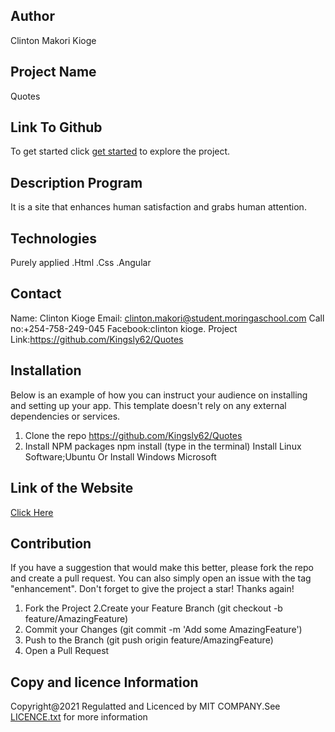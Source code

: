 ## Author

Clinton Makori Kioge

## Project Name

Quotes

## Link To Github

To get started click [get started](https://github.com/Kingsly62/Quotes/) to explore the project.

## Description Program

It is a site that enhances human satisfaction and grabs human attention.

## Technologies

Purely applied
.Html
.Css
.Angular

## Contact

Name: Clinton Kioge
Email: clinton.makori@student.moringaschool.com
Call no:+254-758-249-045
Facebook:clinton kioge.
Project Link:https://github.com/Kingsly62/Quotes

## Installation

Below is an example of how you can instruct your audience on installing and setting up your app. This template doesn't rely on any external dependencies or services.

1. Clone the repo
   https://github.com/Kingsly62/Quotes
2. Install NPM packages
   npm install (type in the terminal)
   Install Linux Software;Ubuntu
   Or Install Windows Microsoft

## Link of the Website

[Click Here](/)

## Contribution

If you have a suggestion that would make this better, please fork the repo and create a pull request. You can also simply open an issue with the tag "enhancement". Don't forget to give the project a star! Thanks again!

1. Fork the Project
   2.Create your Feature Branch (git checkout -b feature/AmazingFeature)
2. Commit your Changes (git commit -m 'Add some AmazingFeature')
3. Push to the Branch (git push origin feature/AmazingFeature)
4. Open a Pull Request

## Copy and licence Information

Copyright@2021
Regulatted and Licenced by MIT COMPANY.See [LICENCE.txt](https://opensource.org/licenses/MIT/) for more information
